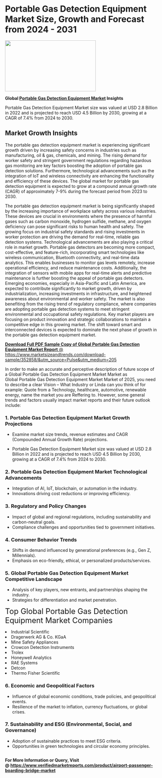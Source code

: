 <H1>Portable Gas Detection Equipment Market Size, Growth and Forecast from 2024 - 2031</H1><img class="aligncenter size-medium wp-image-584254" src="https://thirdeyenews.in/wp-content/uploads/2024/09/Global-Market-Research-300x168.jpeg" alt="" width="300" height="168" /><p><strong>Global&nbsp;<a href="https://www.marketsizeandtrends.com/download-sample/352858/&amp;utm_source=Pulse&amp;utm_medium=205">Portable Gas Detection Equipment Market</a> Insights</strong></p><p>Portable Gas Detection Equipment Market size was valued at USD 2.8 Billion in 2022 and is projected to reach USD 4.5 Billion by 2030, growing at a CAGR of 7.4% from 2024 to 2030.</p><p><h2>Market Growth Insights</h2> <p>The portable gas detection equipment market is experiencing significant growth driven by increasing safety concerns in industries such as manufacturing, oil & gas, chemicals, and mining. The rising demand for worker safety and stringent government regulations regarding hazardous gas monitoring are key factors boosting the adoption of portable gas detection solutions. Furthermore, technological advancements such as the integration of IoT and wireless connectivity are enhancing the functionality and efficiency of these devices. The global market for portable gas detection equipment is expected to grow at a compound annual growth rate (CAGR) of approximately 7-9% during the forecast period from 2023 to 2030.</p> <p><a href="download-link"></a></p> <p>The portable gas detection equipment market is being significantly shaped by the increasing importance of workplace safety across various industries. These devices are crucial in environments where the presence of harmful gases such as carbon monoxide, hydrogen sulfide, methane, and oxygen deficiency can pose significant risks to human health and safety. The growing focus on industrial safety standards and rising investments in worker protection are driving the demand for real-time, reliable gas detection systems. Technological advancements are also playing a critical role in market growth. Portable gas detectors are becoming more compact, cost-effective, and feature-rich, incorporating smart technologies like wireless communication, Bluetooth connectivity, and real-time data analytics. This enables businesses to monitor gas levels remotely, increase operational efficiency, and reduce maintenance costs. Additionally, the integration of sensors with mobile apps for real-time alerts and predictive maintenance is further boosting the appeal of portable gas detectors. Emerging economies, especially in Asia-Pacific and Latin America, are expected to contribute significantly to market growth, driven by industrialization, increasing investments in infrastructure, and heightened awareness about environmental and worker safety. The market is also benefiting from the rising trend of regulatory compliance, where companies are adopting portable gas detection systems to meet stringent environmental and occupational safety regulations. Key market players are focusing on product innovation and strategic collaborations to maintain a competitive edge in this growing market. The shift toward smart and interconnected devices is expected to dominate the next phase of growth in the portable gas detection equipment market.</p> <p><a href="download-link"></p><p><span class=""><strong>Download Full PDF Sample Copy of Global Portable Gas Detection Equipment Market Report</strong> @ <a href="https://www.marketsizeandtrends.com/download-sample/352858/&amp;utm_source=Pulse&amp;utm_medium=205" target="_blank">https://www.marketsizeandtrends.com/download-sample/352858/&amp;utm_source=Pulse&amp;utm_medium=205</a></span></p><p>In order to make an accurate and perceptive description of future scope of a Global&nbsp;Portable Gas Detection Equipment Market Market as Global&nbsp;Portable Gas Detection Equipment Market Market of 2025, you need to describe a clear Vision &ndash; What Industry or Linda can you think of for example: Quote from a Technology, healthcare, automotive, renewable energy, name the market you are Reffering to. However, some general trends and factors usually impact market reports and their future outlook include:</p><h3>1.&nbsp;<strong>Portable Gas Detection Equipment Market Growth Projections</strong></h3><ul><li>Examine market size trends, revenue estimates and CAGR (Compounded Annual Growth Rate) projections.</li><li><p>Portable Gas Detection Equipment Market size was valued at USD 2.8 Billion in 2022 and is projected to reach USD 4.5 Billion by 2030, growing at a CAGR of 7.4% from 2024 to 2030.</p></li></ul><h3>2.&nbsp;<strong>Portable Gas Detection Equipment Market Technological Advancements</strong></h3><ul><li>Integration of AI, IoT, blockchain, or automation in the industry.</li><li>Innovations driving cost reductions or improving efficiency.</li></ul><h3>3.&nbsp;<strong>Regulatory and Policy Changes</strong></h3><ul><li>Impact of global and regional regulations, including sustainability and carbon-neutral goals.</li><li>Compliance challenges and opportunities tied to government initiatives.</li></ul><h3>4.&nbsp;<strong>Consumer Behavior Trends</strong></h3><ul><li>Shifts in demand influenced by generational preferences (e.g., Gen Z, Millennials).</li><li>Emphasis on eco-friendly, ethical, or personalized products/services.</li></ul><h3>5.&nbsp;<strong>Global Portable Gas Detection Equipment Market Competitive Landscape</strong></h3><ul><li>Analysis of key players, new entrants, and partnerships shaping the industry.</li><li>Strategies for differentiation and market penetration.</li></ul><p data-pm-slice="1 1 []"><span style="color: inherit; font-family: inherit; font-size: 25px;">Top Global Portable Gas Detection Equipment Market Companies</span></p><div class="" data-test-id=""><p><li>Industrial Scientific</li><li> Dragerwerk AG & Co. KGaA</li><li> Mine Safety Appliances</li><li> Crowcon Detection Instruments</li><li> Trolex</li><li> Honeywell Analytics</li><li> RAE Systems</li><li> Detcon</li><li> Thermo Fisher Scientific</li></p></div><h3>6.&nbsp;<strong>Economic and Geopolitical Factors</strong></h3><ul><li>Influence of global economic conditions, trade policies, and geopolitical events.</li><li>Resilience of the market to inflation, currency fluctuations, or global crises.</li></ul><h3>7.&nbsp;<strong>Sustainability and ESG (Environmental, Social, and Governance)</strong></h3><ul><li>Adoption of sustainable practices to meet ESG criteria.</li><li>Opportunities in green technologies and circular economy principles.</li></ul><h2><strong style="font-size: 14px;">For More Information or Query, Visit @&nbsp;</strong><a style="background-color: #ffffff; font-size: 14px;" href="https://www.marketsizeandtrends.com/report/portable-gas-detection-equipment-market/" target="_blank">https://www.verifiedmarketreports.com/product/airport-passenger-boarding-bridge-market</a></h2>
